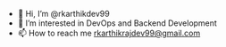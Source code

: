 - 👋 Hi, I’m @rkarthikdev99
- 👀 I’m interested in DevOps and Backend Development
- 📫 How to reach me rkarthikrajdev99@gmail.com

<!---
rkarthikdev99/rkarthikdev99 is a ✨ special ✨ repository because its `README.md` (this file) appears on your GitHub profile.
You can click the Preview link to take a look at your changes.
--->
